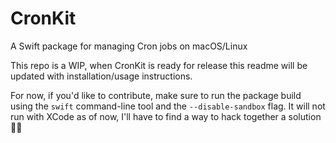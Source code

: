 # CronKit

A Swift package for managing Cron jobs on macOS/Linux

This repo is a WIP, when CronKit is ready for release this readme will be updated with installation/usage instructions.

For now, if you'd like to contribute, make sure to run the package build using the `swift` command-line tool and the `--disable-sandbox` flag. It will not run with XCode as of now, I'll have to find a way to hack together a solution 🤷‍♂️
